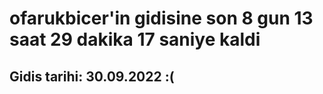 # ofarukbicer'in gidisine son 8 gun 13 saat 29 dakika 17 saniye kaldi

## Gidis tarihi: 30.09.2022 :(